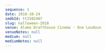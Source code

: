```yaml
---
sequence: 1
date: 2018-10-24
imdbId: tt1502407
slug: halloween-2018
venue: Alamo Drafthouse Cinema - One Loudoun
venueNotes: null
medium: null
mediumNotes: null
---
```


